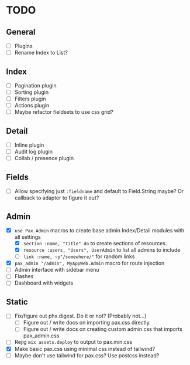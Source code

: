 # TODO

## General
- [ ] Plugins
- [ ] Rename Index to List?

## Index
- [ ] Pagination plugin
- [ ] Sorting plugin
- [ ] Filters plugin
- [ ] Actions plugin
- [ ] Maybe refactor fieldsets to use css grid?

## Detail
- [ ] Inline plugin
- [ ] Audit log plugin
- [ ] Collab / presence plugin

## Fields
- [ ] Allow specifying just `:fieldname` and default to Field.String maybe? Or callback to adapter to figure it out?

## Admin
- [x] `use Pax.Admin` macros to create base admin Index/Detail modules with all settings
    - [x] `section :name, "Title" do` to create sections of resources.
    - [x] `resource :users, "Users", UserAdmin` to list all admins to include
    - [ ] `link :name, ~p"/somewhere/"` for random links
- [x] `pax_admin "/admin", MyAppWeb.Admin` macro for route injection
- [ ] Admin interface with sidebar menu
- [ ] Flashes
- [ ] Dashboard with widgets

## Static
- [ ] Fix/figure out phx.digest. Do it or not? (Probably not...)
    - [ ] Figure out / write docs on importing pax.css directly.
    - [ ] Figure out / write docs on creating custom admin.css that imports pax_admin.css
- [ ] Rejig `mix assets.deploy` to output to pax.min.css
- [x] Make basic pax.css using minimal css instead of tailwind?
- [ ] Maybe don't use tailwind for pax.css? Use postcss instead?
